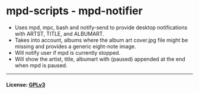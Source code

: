 # mpd-scripts - mpd-notifier
- Uses mpd, mpc, bash and notify-send to provide desktop notifications with ARTST, TITLE, and ALBUMART.
- Takes into account, albums where the album art cover.jpg file might be missing and provides a generic eight-note image.
- Will notify user if mpd is currently stopped. 
- Will show the artist, title, albumart with (paused) appended at the end when mpd is paused.  

***
#### License: [GPLv3](../LICENSE)